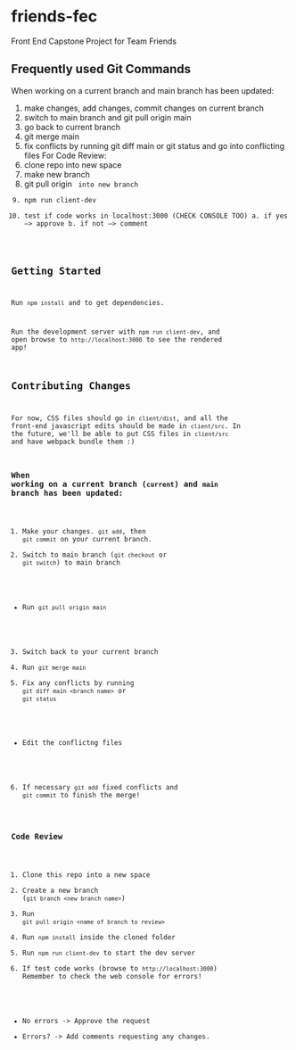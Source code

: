 # friends-fec
Front End Capstone Project for Team Friends

## Frequently used Git Commands
When working on a current branch and main branch has been updated:
  1. make changes, add changes, commit changes on current branch
  2. switch to main branch and git pull origin main
  3. go back to current branch
  4. git merge main
  5. fix conflicts by running git diff main <current branch> or git status and go into conflicting files
For Code Review:
  1. clone repo into new space
  2. make new branch
  3. git pull origin <code review branch> into new branch
  4. npm run client-dev
  5. test if code works in localhost:3000 (CHECK CONSOLE TOO)
    a. if yes —> approve
    b. if not —> comment

## Getting Started

Run `npm install` and to get dependencies.

Run the development server with `npm run client-dev`, and open browse to
`http://localhost:3000` to see the rendered app!


## Contributing Changes

For now, CSS files should go in `client/dist`, and all the front-end javascript
edits should be made in `client/src`. In the future, we'll be able to put CSS
files in `client/src` and have webpack bundle them :)


### When working on a current branch (`current`) and `main` branch has been updated:

1. Make your changes. `git add`, then `git commit` on your current branch.
2. Switch to main branch (`git checkout` or `git switch`) to main branch
  - Run `git pull origin main`
3. Switch back to your current branch
4. Run `git merge main`
5. Fix any conflicts by running `git diff main <branch name>` or `git status`
  - Edit the conflictng files
6. If necessary `git add` fixed conflicts and `git commit` to finish the merge!

### Code Review

1. Clone this repo into a new space
2. Create a new branch (`git branch <new branch name>`)
3. Run `git pull origin <name of branch to review>`
4. Run `npm install` inside the cloned folder
5. Run `npm run client-dev` to start the dev server
6. If test code works (browse to `http://localhost:3000`) Remember to check the web console for errors! 
  - No errors -> Approve the request
  - Errors? -> Add comments requesting any changes.
